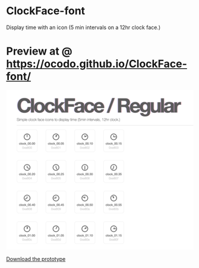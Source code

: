 # ClockFace-font

Display time with an icon (5 min intervals on a 12hr clock face.)

# Preview at @ https://ocodo.github.io/ClockFace-font/

![](clock-face-web-preview.png)

[Download the prototype](clock-face-regular/ClockFace.ttf)

